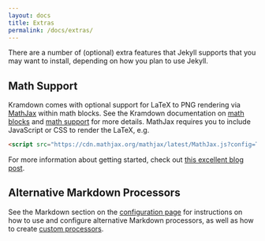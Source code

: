 ```yaml
---
layout: docs
title: Extras
permalink: /docs/extras/
---
```


There are a number of (optional) extra features that Jekyll supports that you
may want to install, depending on how you plan to use Jekyll.

## Math Support

Kramdown comes with optional support for LaTeX to PNG rendering via [MathJax](https://www.mathjax.org) within math blocks. See the Kramdown documentation on [math blocks](http://kramdown.gettalong.org/syntax.html#math-blocks) and [math support](http://kramdown.gettalong.org/converter/html.html#math-support) for more details. MathJax requires you to include JavaScript or CSS to render the LaTeX, e.g.

```html
<script src="https://cdn.mathjax.org/mathjax/latest/MathJax.js?config=TeX-AMS-MML_HTMLorMML" type="text/javascript"></script>
```

For more information about getting started, check out [this excellent blog post](http://gastonsanchez.com/opinion/2014/02/16/Mathjax-with-jekyll/).

## Alternative Markdown Processors

See the Markdown section on the [configuration page](/docs/configuration/#markdown-options) for instructions on how to use and configure alternative Markdown processors, as well as how to create [custom processors](/docs/configuration/#custom-markdown-processors).

